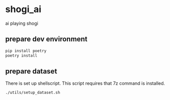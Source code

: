 # shogi_ai
ai playing shogi

## prepare dev environment
```sh
pip install poetry
poetry install
```

## prepare dataset
There is set up shellscript. This script requires that 7z command is installed.
```sh
./utils/setup_dataset.sh
```
